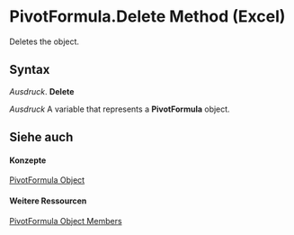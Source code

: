 
# PivotFormula.Delete Method (Excel)

Deletes the object.


## Syntax

 _Ausdruck_. **Delete**

 _Ausdruck_ A variable that represents a **PivotFormula** object.


## Siehe auch


#### Konzepte


[PivotFormula Object](2955dad6-d686-1a83-ab56-76a00272c7e2.md)
#### Weitere Ressourcen


[PivotFormula Object Members](http://msdn.microsoft.com/library/8cd6a78c-0b06-353c-8a74-83996eed80b2%28Office.15%29.aspx)